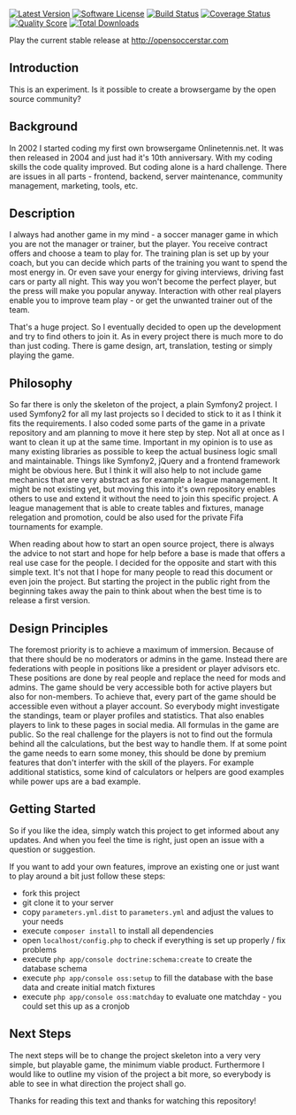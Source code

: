 [![Latest Version](https://img.shields.io/github/tag/dmecke/OpenSoccerStar.svg?style=flat-square)](https://github.com/dmecke/OpenSoccerStar/tags)
[![Software License](https://img.shields.io/badge/license-GNU_GPL_v3.0-brightgreen.svg?style=flat-square)](LICENSE)
[![Build Status](https://img.shields.io/travis/dmecke/OpenSoccerStar/master.svg?style=flat-square)](https://travis-ci.org/dmecke/OpenSoccerStar)
[![Coverage Status](https://img.shields.io/scrutinizer/coverage/g/dmecke/OpenSoccerStar.svg?style=flat-square)](https://scrutinizer-ci.com/g/dmecke/OpenSoccerStar/code-structure)
[![Quality Score](https://img.shields.io/scrutinizer/g/dmecke/OpenSoccerStar.svg?style=flat-square)](https://scrutinizer-ci.com/g/dmecke/OpenSoccerStar)
[![Total Downloads](https://img.shields.io/packagist/dt/oss/OpenSoccerStar.svg?style=flat-square)](https://packagist.org/packages/oss/OpenSoccerStar)

Play the current stable release at http://opensoccerstar.com

## Introduction
This is an experiment. Is it possible to create a browsergame by the open source community?

## Background
In 2002 I started coding my first own browsergame Onlinetennis.net. It was then released in 2004 and just had it's 10th anniversary. With my coding skills the code quality improved. But coding alone is a hard challenge. There are issues in all parts - frontend, backend, server maintenance, community management, marketing, tools, etc.

## Description
I always had another game in my mind - a soccer manager game in which you are not the manager or trainer, but the player. You receive contract offers and choose a team to play for. The training plan is set up by your coach, but you can decide which parts of the training you want to spend the most energy in. Or even save your energy for giving interviews, driving fast cars or party all night. This way you won't become the perfect player, but the press will make you popular anyway.
Interaction with other real players enable you to improve team play - or get the unwanted trainer out of the team.

That's a huge project. So I eventually decided to open up the development and try to find others to join it. As in every project there is much more to do than just coding. There is game design, art, translation, testing or simply playing the game.

## Philosophy
So far there is only the skeleton of the project, a plain Symfony2 project. I used Symfony2 for all my last projects so I decided to stick to it as I think it fits the requirements. I also coded some parts of the game in a private repository and am planning to move it here step by step. Not all at once as I want to clean it up at the same time.
Important in my opinion is to use as many existing libraries as possible to keep the actual business logic small and maintainable. Things like Symfony2, jQuery and a frontend framework might be obvious here. But I think it will also help to not include game mechanics that are very abstract as for example a league management. It might be not existing yet, but moving this into it's own repository enables others to use and extend it without the need to join this specific project. A league management that is able to create tables and fixtures, manage relegation and promotion, could be also used for the private Fifa tournaments for example.

When reading about how to start an open source project, there is always the advice to not start and hope for help before a base is made that offers a real use case for the people. I decided for the opposite and start with this simple text. It's not that I hope for many people to read this document or even join the project. But starting the project in the public right from the beginning takes away the pain to think about when the best time is to release a first version.

## Design Principles
The foremost priority is to achieve a maximum of immersion. Because of that there should be no moderators or admins in the game. Instead there are federations with people in positions like a president or player advisors etc. These positions are done by real people and replace the need for mods and admins.
The game should be very accessible both for active players but also for non-members. To achieve that, every part of the game should be accessible even without a player account. So everybody might investigate the standings, team or player profiles and statistics. That also enables players to link to these pages in social media.
All formulas in the game are public. So the real challenge for the players is not to find out the formula behind all the calculations, but the best way to handle them.
If at some point the game needs to earn some money, this should be done by premium features that don't interfer with the skill of the players. For example additional statistics, some kind of calculators or helpers are good examples while power ups are a bad example.

## Getting Started
So if you like the idea, simply watch this project to get informed about any updates. And when you feel the time is right, just open an issue with a question or suggestion.

If you want to add your own features, improve an existing one or just want to play around a bit just follow these steps:

* fork this project
* git clone it to your server
* copy `parameters.yml.dist` to `parameters.yml` and adjust the values to your needs
* execute `composer install` to install all dependencies
* open `localhost/config.php` to check if everything is set up properly / fix problems
* execute `php app/console doctrine:schema:create` to create the database schema
* execute `php app/console oss:setup` to fill the database with the base data and create initial match fixtures
* execute `php app/console oss:matchday` to evaluate one matchday - you could set this up as a cronjob

## Next Steps
The next steps will be to change the project skeleton into a very very simple, but playable game, the minimum viable product. Furthermore I would like to outline my vision of the project a bit more, so everybody is able to see in what direction the project shall go.

Thanks for reading this text and thanks for watching this repository!
